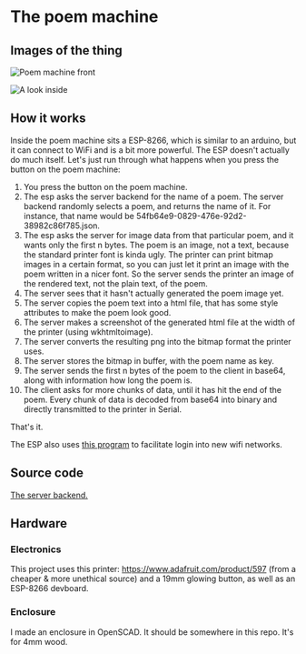 # The poem machine

## Images of the thing

![Poem machine front](https://linus.space/poem_machine_1.jpg)

![A look inside](https://linus.space/poem_machine_2.jpg)

## How it works

Inside the poem machine sits a ESP-8266, which is similar to an arduino, but it can connect to WiFi and is a bit more powerful. The ESP doesn't actually do much itself. Let's just run through what happens when you press the button on the poem machine:

1. You press the button on the poem machine.
2. The esp asks the server backend for the name of a poem. The server backend randomly selects a poem, and returns the name of it. For instance, that name would be 54fb64e9-0829-476e-92d2-38982c86f785.json.
3. The esp asks the server for image data from that particular poem, and it wants only the first n bytes. The poem is an image, not a text, because the standard printer font is kinda ugly. The printer can print bitmap images in a certain format, so you can just let it print an image with the poem written in a nicer font. So the server sends the printer an image of the rendered text, not the plain text, of the poem.
4. The server sees that it hasn't actually generated the poem image yet.
5. The server copies the poem text into a html file, that has some style attributes to make the poem look good.
6. The server makes a screenshot of the generated html file at the width of the printer (using wkhtmltoimage).
7. The server converts the resulting png into the bitmap format the printer uses.
8. The server stores the bitmap in buffer, with the poem name as key.
9. The server sends the first n bytes of the poem to the client in base64, along with information how long the poem is.
10. The client asks for more chunks of data, until it has hit the end of the poem. Every chunk of data is decoded from base64 into binary and directly transmitted to the printer in Serial.

That's it.

The ESP also uses [this program](https://github.com/tzapu/WiFiManager) to facilitate login into new wifi networks.

## Source code

[The server backend.](https://github.com/glatteis/poemspublic)

## Hardware

### Electronics

This project uses this printer: https://www.adafruit.com/product/597 (from a cheaper & more unethical source) and a 19mm glowing button, as well as an ESP-8266 devboard.

### Enclosure

I made an enclosure in OpenSCAD. It should be somewhere in this repo. It's for 4mm wood.
